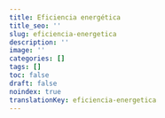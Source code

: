```yaml
---
title: Eficiencia energética
title_seo: ''
slug: eficiencia-energetica
description: ''
image: ''
categories: []
tags: []
toc: false
draft: false
noindex: true
translationKey: eficiencia-energetica
---
```

